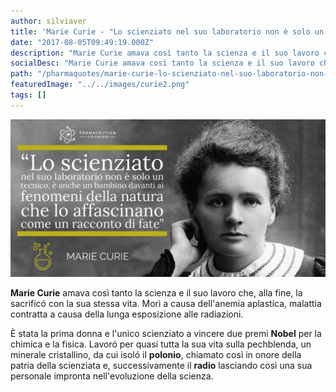 ```yaml
---
author: silviaver
title: 'Marie Curie - "Lo scienziato nel suo laboratorio non è solo un tecnico, è anche un bambino davanti ai fenomeni della natura che lo affascinano come un racconto di fate"'
date: "2017-08-05T09:49:19.000Z"
description: "Marie Curie amava così tanto la scienza e il suo lavoro che, alla fine, la sacrificó con la sua stessa vita. Morì a causa dell'anemia aplastica, malattia contratta a causa della lunga esposizione alle radiazioni."
socialDesc: "Marie Curie amava così tanto la scienza e il suo lavoro che, alla fine, la sacrificó con la sua stessa vita. Morì a causa dell'anemia aplastica, malattia contratta a causa della lunga esposizione alle radiazioni."
path: "/pharmaquotes/marie-curie-lo-scienziato-nel-suo-laboratorio-non-e-solo-un-tecnico-e-anche-un-bambino-davanti-ai-fenomeni-della-natura-che-lo-affascinano-come-un-racconto-di-fate/"
featuredImage: "../../images/curie2.png"
tags: []
---
```


![](../../images/curie2.png)

**Marie Curie** amava così tanto la scienza e il suo lavoro che, alla fine, la sacrificó con la sua stessa vita. Morì a causa dell'anemia aplastica, malattia contratta a causa della lunga esposizione alle radiazioni.

È stata la prima donna e l'unico scienziato a vincere due premi **Nobel** per la chimica e la fisica. Lavoró per quasi tutta la sua vita sulla pechblenda, un minerale cristallino, da cui isoló il **polonio**, chiamato così in onore della patria della scienziata e, successivamente il **radio** lasciando così una sua personale impronta nell'evoluzione della scienza.
